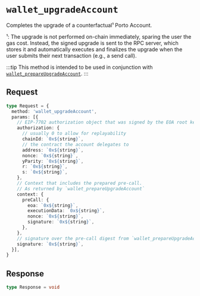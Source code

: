 # `wallet_upgradeAccount`

Completes the upgrade of a counterfactual¹ Porto Account. 

¹: The upgrade is not performed on-chain immediately, sparing the user the gas cost. Instead, the signed upgrade is sent to the RPC server, which stores it and automatically executes and finalizes the upgrade when the user submits their next transaction (e.g., a send call). 

:::tip
This method is intended to be used in conjunction with [`wallet_prepareUpgradeAccount`](/rpc-server/wallet_prepareUpgradeAccount).
:::

## Request

```ts
type Request = {
  method: 'wallet_upgradeAccount',
  params: [{
    // EIP-7702 authorization object that was signed by the EOA root key.
    authorization: {
      // usually 0 to allow for replayability
      chainId: `0x${string}`,
      // the contract the account delegates to
      address: `0x${string}`,
      nonce: `0x${string}`,
      yParity: `0x${string}`,
      r: `0x${string}`,
      s: `0x${string}`,
    },
    // Context that includes the prepared pre-call. 
    // As returned by `wallet_prepareUpgradeAccount`
    context: {
      preCall: {
        eoa: `0x${string}`,
        executionData: `0x${string}`,
        nonce: `0x${string}`,
        signature: `0x${string}`,
      },
    },
    // signature over the pre-call digest from `wallet_prepareUpgradeAccount`
    signature: `0x${string}`,
  }],
}
```

## Response

```ts
type Response = void
```

